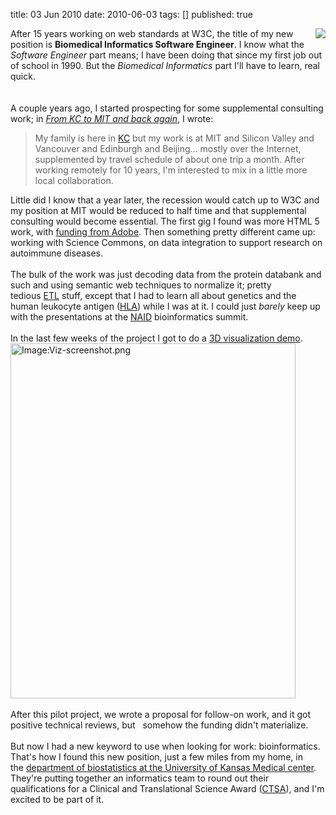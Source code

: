 title: 03 Jun 2010
date: 2010-06-03
tags: []
published: true

<a href="http://hacks.mit.edu/Hacks/by_year/1991/fire_hydrant/full_medium.gif" imageanchor="1" style="clear: right; float: right; margin-bottom: 1em; margin-left: 1em;"><img border="0" src="http://hacks.mit.edu/Hacks/by_year/1991/fire_hydrant/full_medium.gif" /></a>After 15 years working on web standards at W3C, the title of my new position is <b>Biomedical Informatics Software Engineer</b>. I know what the <i>Software Engineer</i> part means; I have been doing that since my first job out of school in 1990. But the <i>Biomedical Informatics</i> part I'll have to learn, real quick.<br />
<br />
<a name='more'></a><br />
A couple years ago, I started prospecting for some supplemental consulting work; in <cite><a href="http://www.madmode.com/2008/01/from-kc-to-mit-and-back-again.html">From KC to MIT and back again</a></cite>, I wrote:<br />
<blockquote>My family is here in <a href="http://en.wikipedia.org/wiki/Kansas_City_Metropolitan_Area">KC</a> but my work is at MIT and Silicon Valley and Vancouver and Edinburgh and Beijing... mostly over the Internet, supplemented by travel schedule of about one trip a month. After working remotely for 10 years, I'm interested to mix in a little more local collaboration.</blockquote>Little did I know that a year later, the recession would catch up to W3C and my position at MIT would be reduced to half time and that supplemental consulting would become essential. The first gig I found was more HTML 5 work, with&nbsp;<a href="http://www.w3.org/News/2009.html#entry-6709">funding from Adobe</a>. Then something pretty different came up: working with Science Commons, on data integration to support research on autoimmune diseases.<br />
<br />
The bulk of the work was just decoding data from the protein databank and such and using semantic web techniques to normalize it; pretty tedious&nbsp;<a href="http://en.wikipedia.org/wiki/Extract,_transform,_load">ETL</a>&nbsp;stuff, except that I had to learn all about genetics and the human leukocyte antigen (<a href="http://en.wikipedia.org/wiki/Human_leukocyte_antigen">HLA</a>) while I was at it. I could just <i>barely</i> keep up with the presentations at the <a href="http://www.niaid.nih.gov/Pages/default.aspx">NAID</a> bioinformatics summit.<br />
<br />
In the last few weeks of the project I got to do a <a href="http://neurocommons.org/page/ImmPort/JmolViz">3D visualization demo</a>.<br />
<img alt="Image:Viz-screenshot.png" border="0" height="568" src="http://neurocommons.org/w/images/f/f1/Viz-screenshot.png" width="456" /><br />
<br />
After this pilot project, we wrote a proposal for follow-on work, and it got positive technical reviews, but &nbsp; somehow the funding didn't materialize.<br />
<br />
But now I had a new keyword to use when looking for work: bioinformatics. That's how I found this new position, just a few miles from my home, in the&nbsp;<a href="http://biostatistics.kumc.edu/">department of biostatistics at the University of Kansas Medical center</a>. They're putting together an informatics team to round out their qualifications for a Clinical and Translational Science Award (<a href="http://www.ncrr.nih.gov/clinical_research_resources/clinical_and_translational_science_awards/">CTSA</a>), and I'm excited to be part of it.<div class="blogger-post-footer"><img width='1' height='1' src='https://blogger.googleusercontent.com/tracker/1117883616379032462-3624978100355021885?l=www.madmode.com' alt='' /></div>